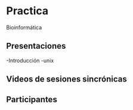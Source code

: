 # Practica
Bioinformática
## Presentaciones
-Introducción
-unix

## Videos de sesiones sincrónicas

## Participantes

